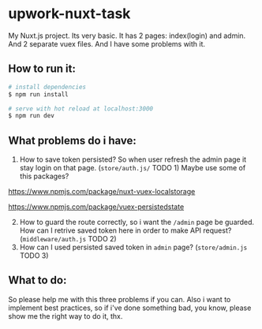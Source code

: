 # upwork-nuxt-task

My Nuxt.js project. Its very basic. It has 2 pages: index(login) and admin. And 2 separate vuex files. And I have some problems with it.

## How to run it:

``` bash
# install dependencies
$ npm run install

# serve with hot reload at localhost:3000
$ npm run dev

```

## What problems do i have:

1. How to save token persisted? So when user refresh the admin page it stay login on that page. (`store/auth.js/` TODO 1)
Maybe use some of this packages?

  https://www.npmjs.com/package/nuxt-vuex-localstorage

  https://www.npmjs.com/package/vuex-persistedstate

2. How to guard the route correctly, so i want the `/admin` page be guarded. How can I retrive saved token here in order to make API request? (`middleware/auth.js` TODO 2)
3. How can I used persisted saved token in `admin` page? (`store/admin.js` TODO 3)

## What to do:
So please help me with this three problems if you can. Also i want to implement best practices, so if i've done something bad, you know, please show me the right way to do it, thx.
